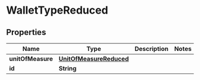 

# WalletTypeReduced


## Properties

Name | Type | Description | Notes
------------ | ------------- | ------------- | -------------
**unitOfMeasure** | [**UnitOfMeasureReduced**](UnitOfMeasureReduced.md) |  | 
**id** | **String** |  | 



